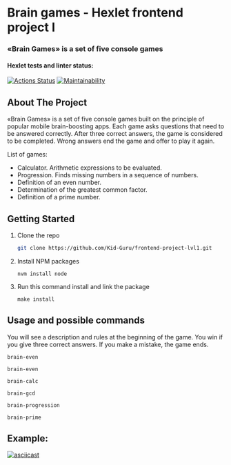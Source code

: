 # Brain games - Hexlet frontend project I
### «Brain Games» is a set of five console games

#### Hexlet tests and linter status:
[![Actions Status](https://github.com/Kid-Guru/frontend-project-lvl1/workflows/hexlet-check/badge.svg)](https://github.com/Kid-Guru/frontend-project-lvl1/actions)
[![Maintainability](https://api.codeclimate.com/v1/badges/a99a88d28ad37a79dbf6/maintainability)](https://codeclimate.com/github/Kid-Guru/frontend-project-lvl1/maintainability)

## About The Project
«Brain Games» is a set of five console games built on the principle of popular mobile brain-boosting apps. Each game asks questions that need to be answered correctly. After three correct answers, the game is considered to be completed. Wrong answers end the game and offer to play it again. 

List of games:
- Calculator. Arithmetic expressions to be evaluated.
- Progression. Finds missing numbers in a sequence of numbers.
- Definition of an even number.
- Determination of the greatest common factor.
- Definition of a prime number.

## Getting Started
1. Clone the repo
   ```sh
   git clone https://github.com/Kid-Guru/frontend-project-lvl1.git
   ```
2. Install NPM packages
   ```
   nvm install node
   ```
3. Run this command install and link the package
   ```
   make install
   ```
## Usage and possible commands
You will see a description and rules at the beginning of the game. You win if you give three correct answers. If you make a mistake, the game ends.
   ```
   brain-even
   ```
   ```
   brain-even
   ```
   ```
   brain-calc
   ```
   ```
   brain-gcd
   ```
   ```
   brain-progression
   ```
   ```
   brain-prime
   ```

## Example:
[![asciicast](https://asciinema.org/a/384128.svg)](https://asciinema.org/a/384128)
